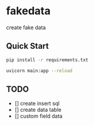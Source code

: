 # fakedata
create fake data

## Quick Start

```bash
pip install -r requirements.txt

uvicorn main:app --reload
```


## TODO

- [] create insert sql
- [] create data table
- [] custom field data
